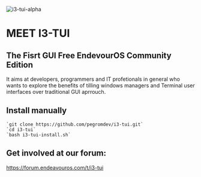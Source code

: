 ![i3-tui-alpha](https://user-images.githubusercontent.com/88956717/133030231-5f6787e1-4a46-425a-bb27-c6d3087f0039.png)

# MEET I3-TUI
## The Fisrt GUI Free EndevourOS Community Edition 
It aims at developers, programmers and IT profetionals in general who wants to explore the benefits of tilling windows managers and
Terminal user interfaces over traditional GUI aprrouch.

## Install manually

	`git clone https://github.com/pegromdev/i3-tui.git`
	`cd i3-tui`
	`bash i3-tui-install.sh`
 
## Get involved at our forum:
https://forum.endeavouros.com/t/i3-tui


